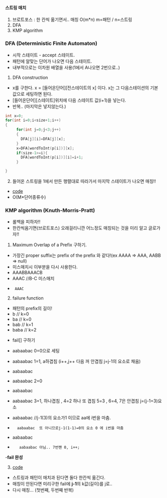#### 스트링 매치
1. 브로트포스 : 한 칸씩 옮기면서.. 매칭 O(m*n) m=패턴 / n=스트링
2. DFA 
3. KMP algorithm

### DFA (Deterministic Finite Automaton)
* 시작 스테이트 - accept 스테이트.
* 패턴에 알맞는 단어가 나오면 다음 스테이트.
* 내부적으로는 이차원 배열을 사용(1에서 A나오면 2번으로..)
1. DFA construction
  - x를 구한다. x = [들어온단어][전스테이트의 x] 이다. x는 그 다음스테이션의 기본값으로 세팅하면 된다. 
  - [들어온단어][스테이트]위치에 다음 스테이트 값(i+1)을 넣는다.
  - 반복.. (마지막은 넣지않는다.)

```C++
int x=0;
for(int i=0;i<size+1;i++)
{
     for(int j=0;j<3;j++)
     {
       DFA[j][i]=DFA[j][x];
     }
     x=DFA[wordToInt(p[i])][x];
     if(size-1>=i){
       DFA[wordToInt(p[i])][i]=i+1;
     }

}

```

2. 들어온 스트링을 1에서 만든 행렬대로 따라가서 마지막 스테이트가 나오면 매칭!!
* [code](https://github.com/rim0621/Algorithm-study/tree/master/9.StringMatch/DFA.cpp)
* O(M*단어종류수)
### KMP algorithm (Knuth-Morris-Pratt)
* 롤백을 피하자!!
* 한칸씩옴기면(브로트포스) 오래걸리니깐 어느정도 매칭되는 것을 미리 알고 글로가자!!
1. Maximum Overlap of a Prefix 구하기.
 - 가장긴 proper suffix는 prefix of the prefix 와 같다!(ex AAAA => AAA, AABB => null)
 - 미스매치시 이부분을 다시 사용한다.
 - AAABBAAACB
 - AAAC  //B-C 미스매치
 -      AAAC
2. failure function
 - 패턴의 prefix의 길이!
 - b // k=0
 - ba // k=0
 - bab // k=1
 - baba // k=2
 * fail[] 구하기
 - aabaabac	0=0으로 세팅
 -  aabaabac	1=1, a하겹침 (i++,j++ 다음 꺼 안겹침 j=j-1의 요소로 채움)

 - aabaabac
 -   aabaabac	2=0

 - aabaabac
 -    aabaabac    3=1, 하나겹침 , 4=2 하나 또 겹침  5=3 , 6=4, 7은 안겹침 j=(j-1=3)요소

 - aabaabac		//j-1(3)의 요소가1 이므로 aa에 i번을 마춤.
 -       aabaabac  또 아니므로j-1(1-1)=0의 요소 0 에 i번을 마춤
 
 - aabaabac
 -        aabaabac 아님.. 7번짼 0, i++;

 -**fail 완성**
 
3. [code](https://github.com/rim0621/Algorithm-study/tree/master/9.StringMatch/KMP.cpp)
 - 스트링과 패턴이 매치과 된다면 둘다 한칸씩 옮긴다.
 - 매칭이 안된다면 미리구한 fail에 **j-1**의 k값(길이)를 j로..
 - 다시 매칭... (첫번째, 두번째 반복)










